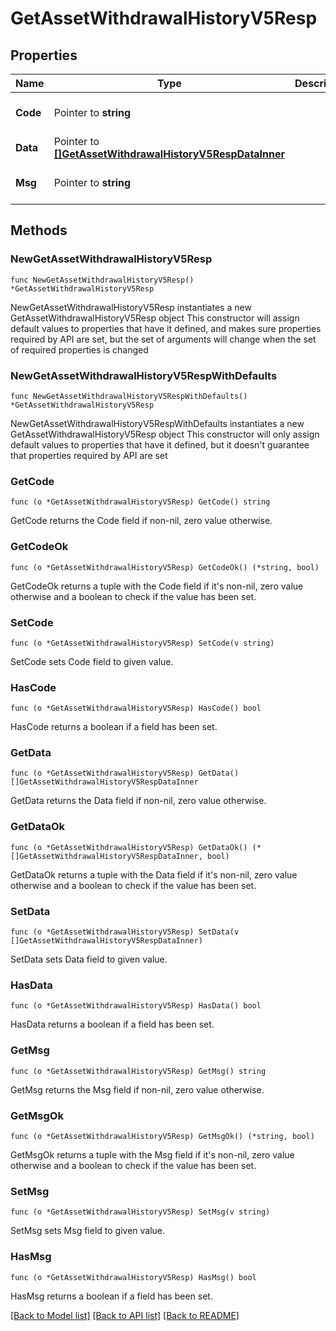 # GetAssetWithdrawalHistoryV5Resp

## Properties

Name | Type | Description | Notes
------------ | ------------- | ------------- | -------------
**Code** | Pointer to **string** |  | [optional] [default to ""]
**Data** | Pointer to [**[]GetAssetWithdrawalHistoryV5RespDataInner**](GetAssetWithdrawalHistoryV5RespDataInner.md) |  | [optional] 
**Msg** | Pointer to **string** |  | [optional] [default to ""]

## Methods

### NewGetAssetWithdrawalHistoryV5Resp

`func NewGetAssetWithdrawalHistoryV5Resp() *GetAssetWithdrawalHistoryV5Resp`

NewGetAssetWithdrawalHistoryV5Resp instantiates a new GetAssetWithdrawalHistoryV5Resp object
This constructor will assign default values to properties that have it defined,
and makes sure properties required by API are set, but the set of arguments
will change when the set of required properties is changed

### NewGetAssetWithdrawalHistoryV5RespWithDefaults

`func NewGetAssetWithdrawalHistoryV5RespWithDefaults() *GetAssetWithdrawalHistoryV5Resp`

NewGetAssetWithdrawalHistoryV5RespWithDefaults instantiates a new GetAssetWithdrawalHistoryV5Resp object
This constructor will only assign default values to properties that have it defined,
but it doesn't guarantee that properties required by API are set

### GetCode

`func (o *GetAssetWithdrawalHistoryV5Resp) GetCode() string`

GetCode returns the Code field if non-nil, zero value otherwise.

### GetCodeOk

`func (o *GetAssetWithdrawalHistoryV5Resp) GetCodeOk() (*string, bool)`

GetCodeOk returns a tuple with the Code field if it's non-nil, zero value otherwise
and a boolean to check if the value has been set.

### SetCode

`func (o *GetAssetWithdrawalHistoryV5Resp) SetCode(v string)`

SetCode sets Code field to given value.

### HasCode

`func (o *GetAssetWithdrawalHistoryV5Resp) HasCode() bool`

HasCode returns a boolean if a field has been set.

### GetData

`func (o *GetAssetWithdrawalHistoryV5Resp) GetData() []GetAssetWithdrawalHistoryV5RespDataInner`

GetData returns the Data field if non-nil, zero value otherwise.

### GetDataOk

`func (o *GetAssetWithdrawalHistoryV5Resp) GetDataOk() (*[]GetAssetWithdrawalHistoryV5RespDataInner, bool)`

GetDataOk returns a tuple with the Data field if it's non-nil, zero value otherwise
and a boolean to check if the value has been set.

### SetData

`func (o *GetAssetWithdrawalHistoryV5Resp) SetData(v []GetAssetWithdrawalHistoryV5RespDataInner)`

SetData sets Data field to given value.

### HasData

`func (o *GetAssetWithdrawalHistoryV5Resp) HasData() bool`

HasData returns a boolean if a field has been set.

### GetMsg

`func (o *GetAssetWithdrawalHistoryV5Resp) GetMsg() string`

GetMsg returns the Msg field if non-nil, zero value otherwise.

### GetMsgOk

`func (o *GetAssetWithdrawalHistoryV5Resp) GetMsgOk() (*string, bool)`

GetMsgOk returns a tuple with the Msg field if it's non-nil, zero value otherwise
and a boolean to check if the value has been set.

### SetMsg

`func (o *GetAssetWithdrawalHistoryV5Resp) SetMsg(v string)`

SetMsg sets Msg field to given value.

### HasMsg

`func (o *GetAssetWithdrawalHistoryV5Resp) HasMsg() bool`

HasMsg returns a boolean if a field has been set.


[[Back to Model list]](../README.md#documentation-for-models) [[Back to API list]](../README.md#documentation-for-api-endpoints) [[Back to README]](../README.md)


